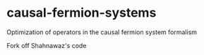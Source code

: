 # causal-fermion-systems
Optimization of operators in the causal fermion system formalism

Fork off Shahnawaz's code
